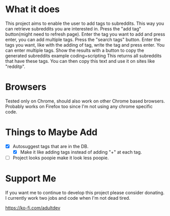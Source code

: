 # What it does
This project aims to enable the user to add tags to subreddits. This way you can retrieve subreddits you are interested in.
Press the "add tag" button(might need to refresh page). Enter the tag you want to add and press enter, you can add multiple tags.
Press the "search tags" button. Enter the tags you want, like with the adding of tag, write the tag and press enter. You can enter multiple tags.
Show the results with a button to copy the generated subreddits example coding+scripting
This returns all subreddits that have these tags. You can then copy this text and use it on sites like "redditp".

# Browsers
Tested only on Chrome, should also work on other Chrome based browsers.
Probably works on Firefox too since I'm not using any chrome specific code.

# Things to Maybe Add
- [x] Autosuggest tags that are in the DB.
  - [x] Make it like adding tags instead of adding "+" at each tag.   
- [ ] Project looks poopie make it look less poopie.

# Support Me
If you want me to continue to develop this project please consider donating. I currently work two jobs and code when I'm not dead tired.

https://ko-fi.com/adultdev
